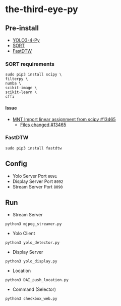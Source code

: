 # the-third-eye-py

## Pre-install

- [YOLO3-4-Py](https://github.com/madhawav/YOLO3-4-Py)
- [SORT](https://github.com/abewley/sort)
- [FastDTW](https://github.com/slaypni/fastdtw)


### SORT requirements

```
sudo pip3 install scipy \
filterpy \
numba \
scikit-image \
scikit-learn \
cffi
```

#### Issue

- [MNT Import linear assignment from scipy #13465](https://github.com/scikit-learn/scikit-learn/pull/13465)
    - [Files changed #13465](https://github.com/scikit-learn/scikit-learn/pull/13465/files/d33177f2ed64a6bf5cb8b10deec13b7adff48c97#diff-160ed32d41d06a19cbc9fb51c4e4fd2a)

### FastDTW 

```
sudo pip3 install fastdtw
```

## Config

- Yolo Server Port `8091`
- Display Server Port `8092`
- Stream Server Port `8090`

## Run

- Stream Server

```
python3 mjpeg_streamer.py
```

- Yolo Client

```
python3 yolo_detector.py
```

- Display Server

```
python3 yolo_display.py
```

- Location

```
python3 DAI_push_location.py
```

- Command (Selector)

```
python3 checkbox_web.py
```
